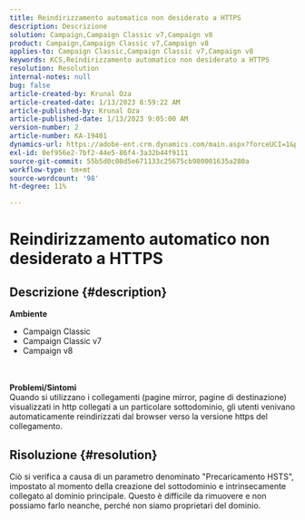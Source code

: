 ```yaml
---
title: Reindirizzamento automatico non desiderato a HTTPS
description: Descrizione
solution: Campaign,Campaign Classic v7,Campaign v8
product: Campaign,Campaign Classic v7,Campaign v8
applies-to: Campaign Classic,Campaign Classic v7,Campaign v8
keywords: KCS,Reindirizzamento automatico non desiderato a HTTPS
resolution: Resolution
internal-notes: null
bug: false
article-created-by: Krunal Oza
article-created-date: 1/13/2023 8:59:22 AM
article-published-by: Krunal Oza
article-published-date: 1/13/2023 9:05:00 AM
version-number: 2
article-number: KA-19401
dynamics-url: https://adobe-ent.crm.dynamics.com/main.aspx?forceUCI=1&pagetype=entityrecord&etn=knowledgearticle&id=573cae90-2093-ed11-aad1-6045bd006793
exl-id: 0ef956e2-7bf2-44e5-86f4-3a32b44f9111
source-git-commit: 55b5d0c08d5e671133c25675cb980001635a280a
workflow-type: tm+mt
source-wordcount: '98'
ht-degree: 11%

---
```


# Reindirizzamento automatico non desiderato a HTTPS

## Descrizione {#description}

<b>Ambiente</b>
- Campaign Classic
- Campaign Classic v7
- Campaign v8

<br> <br><b>Problemi/Sintomi</b><br>Quando si utilizzano i collegamenti (pagine mirror, pagine di destinazione) visualizzati in http collegati a un particolare sottodominio, gli utenti venivano automaticamente reindirizzati dal browser verso la versione https del collegamento.

## Risoluzione {#resolution}


Ciò si verifica a causa di un parametro denominato &quot;Precaricamento HSTS&quot;, impostato al momento della creazione del sottodominio e intrinsecamente collegato al dominio principale. Questo è difficile da rimuovere e non possiamo farlo neanche, perché non siamo proprietari del dominio.
